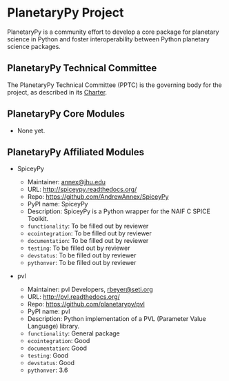 # PlanetaryPy Project

PlanetaryPy is a community effort to develop a core package
for planetary science in Python and foster interoperability between
Python planetary science packages.


## PlanetaryPy Technical Committee

The PlanetaryPy Technical Committee (PPTC) is the governing body for
the project, as described in its [Charter](Charter.md).


## PlanetaryPy Core Modules

* None yet.

## PlanetaryPy Affiliated Modules

* SpiceyPy
  - Maintainer: annex@jhu.edu
  - URL: http://spiceypy.readthedocs.org/
  - Repo: https://github.com/AndrewAnnex/SpiceyPy
  - PyPI name: SpiceyPy
  - Description: SpiceyPy is a Python wrapper for the NAIF C SPICE Toolkit.
  - `functionality`: To be filled out by reviewer
  - `ecointegration`: To be filled out by reviewer
  - `documentation`: To be filled out by reviewer
  - `testing`: To be filled out by reviewer
  - `devstatus`: To be filled out by reviewer
  - `pythonver`: To be filled out by reviewer

* pvl
  - Maintainer: pvl Developers, rbeyer@seti.org
  - URL: http://pvl.readthedocs.org/
  - Repo: https://github.com/planetarypy/pvl
  - PyPI name: pvl
  - Description: Python implementation of a PVL (Parameter Value Language) library.
  - `functionality`: General package
  - `ecointegration`: Good
  - `documentation`: Good
  - `testing`: Good
  - `devstatus`: Good
  - `pythonver`: 3.6
